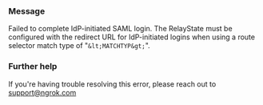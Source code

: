
### Message
Failed to complete IdP-initiated SAML login. The RelayState must be configured with the redirect URL for IdP-initiated logins when using a route selector match type of "`&lt;MATCHTYP&gt;`".

### Further help
If you're having trouble resolving this error, please reach out to [support@ngrok.com](mailto:support@ngrok.com?subject=Help%20with%20ERR_NGROK_5326)

